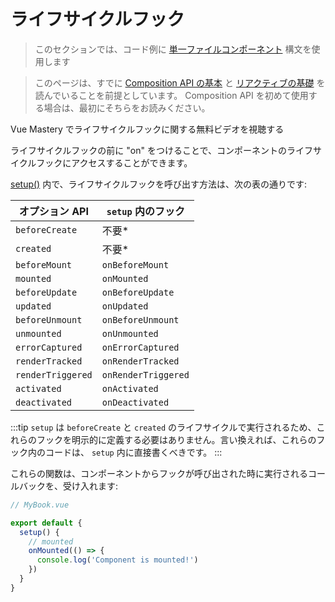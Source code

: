 # ライフサイクルフック

> このセクションでは、コード例に [単一ファイルコンポーネント](../guide/single-file-component.html) 構文を使用します

> このページは、すでに [Composition API の基本](composition-api-introduction.html) と [リアクティブの基礎](reactivity-fundamentals.html) を読んでいることを前提としています。 Composition API を初めて使用する場合は、最初にそちらをお読みください。

<VideoLesson href="https://www.vuemastery.com/courses/vue-3-essentials/lifecycle-hooks" title="Vue Mastery でライフサイクルフックがどのように動作するのか学ぶ">Vue Mastery でライフサイクルフックに関する無料ビデオを視聴する</VideoLesson>

ライフサイクルフックの前に "on" をつけることで、コンポーネントのライフサイクルフックにアクセスすることができます。

[setup()](composition-api-setup.html) 内で、ライフサイクルフックを呼び出す方法は、次の表の通りです:


| オプション API      | `setup` 内のフック   |
| ----------------- | ------------------- |
| `beforeCreate`    | 不要\*               |
| `created`         | 不要\*               |
| `beforeMount`     | `onBeforeMount`     |
| `mounted`         | `onMounted`         |
| `beforeUpdate`    | `onBeforeUpdate`    |
| `updated`         | `onUpdated`         |
| `beforeUnmount`   | `onBeforeUnmount`   |
| `unmounted`       | `onUnmounted`       |
| `errorCaptured`   | `onErrorCaptured`   |
| `renderTracked`   | `onRenderTracked`   |
| `renderTriggered` | `onRenderTriggered` |
| `activated`       | `onActivated`       |
| `deactivated`     | `onDeactivated`     |


:::tip
`setup` は `beforeCreate` と `created` のライフサイクルで実行されるため、これらのフックを明示的に定義する必要はありません。言い換えれば、これらのフック内のコードは、 `setup` 内に直接書くべきです。
:::

これらの関数は、コンポーネントからフックが呼び出された時に実行されるコールバックを、受け入れます:

```js
// MyBook.vue

export default {
  setup() {
    // mounted
    onMounted(() => {
      console.log('Component is mounted!')
    })
  }
}
```
